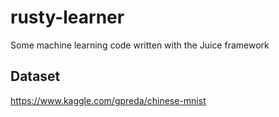 # rusty-learner
Some machine learning code written with the Juice framework

## Dataset
https://www.kaggle.com/gpreda/chinese-mnist